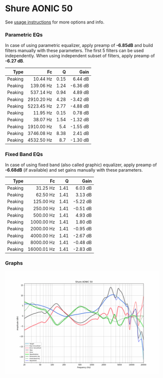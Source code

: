 # Shure AONIC 50
See [usage instructions](https://github.com/jaakkopasanen/AutoEq#usage) for more options and info.

### Parametric EQs
In case of using parametric equalizer, apply preamp of **-6.85dB** and build filters manually
with these parameters. The first 5 filters can be used independently.
When using independent subset of filters, apply preamp of **-6.27 dB**.

| Type    | Fc         |    Q | Gain     |
|--------:|-----------:|-----:|---------:|
| Peaking | 10.44 Hz   | 0.15 | 6.44 dB  |
| Peaking | 139.06 Hz  | 1.24 | -6.36 dB |
| Peaking | 537.14 Hz  | 0.94 | 4.89 dB  |
| Peaking | 2910.20 Hz | 4.28 | -3.42 dB |
| Peaking | 5223.45 Hz | 2.77 | -4.88 dB |
| Peaking | 11.95 Hz   | 0.15 | 0.78 dB  |
| Peaking | 38.07 Hz   | 1.54 | -1.32 dB |
| Peaking | 1910.00 Hz | 5.4  | -1.55 dB |
| Peaking | 3746.08 Hz | 8.38 | 2.41 dB  |
| Peaking | 4532.50 Hz | 8.7  | -1.30 dB |

### Fixed Band EQs
In case of using fixed band (also called graphic) equalizer, apply preamp of **-6.68dB**
(if available) and set gains manually with these parameters.

| Type    | Fc          |    Q | Gain     |
|--------:|------------:|-----:|---------:|
| Peaking | 31.25 Hz    | 1.41 | 6.03 dB  |
| Peaking | 62.50 Hz    | 1.41 | 3.13 dB  |
| Peaking | 125.00 Hz   | 1.41 | -5.22 dB |
| Peaking | 250.00 Hz   | 1.41 | -0.51 dB |
| Peaking | 500.00 Hz   | 1.41 | 4.93 dB  |
| Peaking | 1000.00 Hz  | 1.41 | 1.80 dB  |
| Peaking | 2000.00 Hz  | 1.41 | -0.95 dB |
| Peaking | 4000.00 Hz  | 1.41 | -2.67 dB |
| Peaking | 8000.00 Hz  | 1.41 | -0.48 dB |
| Peaking | 16000.01 Hz | 1.41 | -2.83 dB |

### Graphs
![](./Shure%20AONIC%2050.png)
